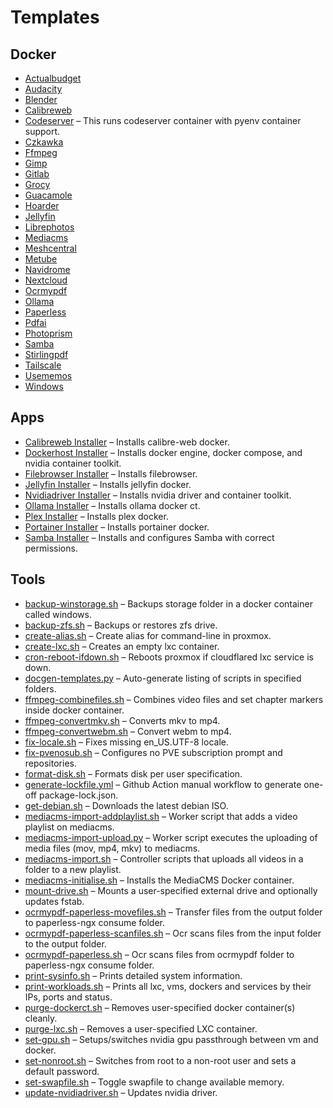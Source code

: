 # Templates

## Docker
- [Actualbudget](https://github.com/therepos/proxmox/blob/main/docker/actualbudget-docker-compose.yml)  
- [Audacity](https://github.com/therepos/proxmox/blob/main/docker/audacity-docker-compose.yml)  
- [Blender](https://github.com/therepos/proxmox/blob/main/docker/blender-docker-compose.yml)  
- [Calibreweb](https://github.com/therepos/proxmox/blob/main/docker/calibreweb-docker-compose.yml)  
- [Codeserver](https://github.com/therepos/proxmox/blob/main/docker/codeserver-docker-compose.yml) – This runs codeserver container with pyenv container support.  
- [Czkawka](https://github.com/therepos/proxmox/blob/main/docker/czkawka-docker-compose.yml)  
- [Ffmpeg](https://github.com/therepos/proxmox/blob/main/docker/ffmpeg-docker-compose.yml)  
- [Gimp](https://github.com/therepos/proxmox/blob/main/docker/gimp-docker-compose.yml)  
- [Gitlab](https://github.com/therepos/proxmox/blob/main/docker/gitlab-docker-compose.yml)  
- [Grocy](https://github.com/therepos/proxmox/blob/main/docker/grocy-docker-compose.yml)  
- [Guacamole](https://github.com/therepos/proxmox/blob/main/docker/guacamole-docker-compose.yml)  
- [Hoarder](https://github.com/therepos/proxmox/blob/main/docker/hoarder-docker-compose.yml)  
- [Jellyfin](https://github.com/therepos/proxmox/blob/main/docker/jellyfin-docker-compose.yml)  
- [Librephotos](https://github.com/therepos/proxmox/blob/main/docker/librephotos-docker-compose.yml)  
- [Mediacms](https://github.com/therepos/proxmox/blob/main/docker/mediacms-docker-compose.yml)  
- [Meshcentral](https://github.com/therepos/proxmox/blob/main/docker/meshcentral-docker-compose.yml)  
- [Metube](https://github.com/therepos/proxmox/blob/main/docker/metube-docker-compose.yml)  
- [Navidrome](https://github.com/therepos/proxmox/blob/main/docker/navidrome-docker-compose.yml)  
- [Nextcloud](https://github.com/therepos/proxmox/blob/main/docker/nextcloud-docker-compose.yml)  
- [Ocrmypdf](https://github.com/therepos/proxmox/blob/main/docker/ocrmypdf-docker-compose.yml)  
- [Ollama](https://github.com/therepos/proxmox/blob/main/docker/ollama-docker-compose.yml)  
- [Paperless](https://github.com/therepos/proxmox/blob/main/docker/paperless-docker-compose.yml)  
- [Pdfai](https://github.com/therepos/proxmox/blob/main/docker/pdfai-docker-compose.yml)  
- [Photoprism](https://github.com/therepos/proxmox/blob/main/docker/photoprism-docker-compose.yml)  
- [Samba](https://github.com/therepos/proxmox/blob/main/docker/samba-docker-compose.yml)  
- [Stirlingpdf](https://github.com/therepos/proxmox/blob/main/docker/stirlingpdf-docker-compose.yml)  
- [Tailscale](https://github.com/therepos/proxmox/blob/main/docker/tailscale-docker-compose.yml)  
- [Usememos](https://github.com/therepos/proxmox/blob/main/docker/usememos-docker-compose.yml)  
- [Windows](https://github.com/therepos/proxmox/blob/main/docker/windows-docker-compose.yml)  

## Apps
- [Calibreweb Installer](https://github.com/therepos/proxmox/blob/main/apps/install-calibreweb.sh) – Installs calibre-web docker.  
- [Dockerhost Installer](https://github.com/therepos/proxmox/blob/main/apps/install-dockerhost.sh) – Installs docker engine, docker compose, and nvidia container toolkit.  
- [Filebrowser Installer](https://github.com/therepos/proxmox/blob/main/apps/install-filebrowser.sh) – Installs filebrowser.  
- [Jellyfin Installer](https://github.com/therepos/proxmox/blob/main/apps/install-jellyfin.sh) – Installs jellyfin docker.  
- [Nvidiadriver Installer](https://github.com/therepos/proxmox/blob/main/apps/install-nvidiadriver.sh) – Installs nvidia driver and container toolkit.  
- [Ollama Installer](https://github.com/therepos/proxmox/blob/main/apps/install-ollama.sh) – Installs ollama docker ct.  
- [Plex Installer](https://github.com/therepos/proxmox/blob/main/apps/install-plex.sh) – Installs plex docker.  
- [Portainer Installer](https://github.com/therepos/proxmox/blob/main/apps/install-portainer.sh) – Installs portainer docker.  
- [Samba Installer](https://github.com/therepos/proxmox/blob/main/apps/install-samba.sh) – Installs and configures Samba with correct permissions.  

## Tools
- [backup-winstorage.sh](https://github.com/therepos/proxmox/blob/main/tools/backup-winstorage.sh) – Backups storage folder in a docker container called windows.  
- [backup-zfs.sh](https://github.com/therepos/proxmox/blob/main/tools/backup-zfs.sh) – Backups or restores zfs drive.  
- [create-alias.sh](https://github.com/therepos/proxmox/blob/main/tools/create-alias.sh) – Create alias for command-line in proxmox.  
- [create-lxc.sh](https://github.com/therepos/proxmox/blob/main/tools/create-lxc.sh) – Creates an empty lxc container.  
- [cron-reboot-ifdown.sh](https://github.com/therepos/proxmox/blob/main/tools/cron-reboot-ifdown.sh) – Reboots proxmox if cloudflared lxc service is down.  
- [docgen-templates.py](https://github.com/therepos/proxmox/blob/main/tools/docgen-templates.py) – Auto-generate listing of scripts in specified folders.  
- [ffmpeg-combinefiles.sh](https://github.com/therepos/proxmox/blob/main/tools/ffmpeg-combinefiles.sh) – Combines video files and set chapter markers inside docker container.  
- [ffmpeg-convertmkv.sh](https://github.com/therepos/proxmox/blob/main/tools/ffmpeg-convertmkv.sh) – Converts mkv to mp4.  
- [ffmpeg-convertwebm.sh](https://github.com/therepos/proxmox/blob/main/tools/ffmpeg-convertwebm.sh) – Convert webm to mp4.  
- [fix-locale.sh](https://github.com/therepos/proxmox/blob/main/tools/fix-locale.sh) – Fixes missing en_US.UTF-8 locale.  
- [fix-pvenosub.sh](https://github.com/therepos/proxmox/blob/main/tools/fix-pvenosub.sh) – Configures no PVE subscription prompt and repositories.  
- [format-disk.sh](https://github.com/therepos/proxmox/blob/main/tools/format-disk.sh) – Formats disk per user specification.  
- [generate-lockfile.yml](https://github.com/therepos/proxmox/blob/main/tools/generate-lockfile.yml) – Github Action manual workflow to generate one-off package-lock.json.  
- [get-debian.sh](https://github.com/therepos/proxmox/blob/main/tools/get-debian.sh) – Downloads the latest debian ISO.  
- [mediacms-import-addplaylist.sh](https://github.com/therepos/proxmox/blob/main/tools/mediacms-import-addplaylist.sh) – Worker script that adds a video playlist on mediacms.  
- [mediacms-import-upload.py](https://github.com/therepos/proxmox/blob/main/tools/mediacms-import-upload.py) – Worker script executes the uploading of media files (mov, mp4, mkv) to mediacms.  
- [mediacms-import.sh](https://github.com/therepos/proxmox/blob/main/tools/mediacms-import.sh) – Controller scripts that uploads all videos in a folder to a new playlist.  
- [mediacms-initialise.sh](https://github.com/therepos/proxmox/blob/main/tools/mediacms-initialise.sh) – Installs the MediaCMS Docker container.  
- [mount-drive.sh](https://github.com/therepos/proxmox/blob/main/tools/mount-drive.sh) – Mounts a user-specified external drive and optionally updates fstab.  
- [ocrmypdf-paperless-movefiles.sh](https://github.com/therepos/proxmox/blob/main/tools/ocrmypdf-paperless-movefiles.sh) – Transfer files from the output folder to paperless-ngx consume folder.  
- [ocrmypdf-paperless-scanfiles.sh](https://github.com/therepos/proxmox/blob/main/tools/ocrmypdf-paperless-scanfiles.sh) – Ocr scans files from the input folder to the output folder.  
- [ocrmypdf-paperless.sh](https://github.com/therepos/proxmox/blob/main/tools/ocrmypdf-paperless.sh) – Ocr scans files from ocrmypdf folder to paperless-ngx consume folder.  
- [print-sysinfo.sh](https://github.com/therepos/proxmox/blob/main/tools/print-sysinfo.sh) – Prints detailed system information.  
- [print-workloads.sh](https://github.com/therepos/proxmox/blob/main/tools/print-workloads.sh) – Prints all lxc, vms, dockers and services by their IPs, ports and status.  
- [purge-dockerct.sh](https://github.com/therepos/proxmox/blob/main/tools/purge-dockerct.sh) – Removes user-specified docker container(s) cleanly.  
- [purge-lxc.sh](https://github.com/therepos/proxmox/blob/main/tools/purge-lxc.sh) – Removes a user-specified LXC container.  
- [set-gpu.sh](https://github.com/therepos/proxmox/blob/main/tools/set-gpu.sh) – Setups/switches nvidia gpu passthrough between vm and docker.  
- [set-nonroot.sh](https://github.com/therepos/proxmox/blob/main/tools/set-nonroot.sh) – Switches from root to a non-root user and sets a default password.  
- [set-swapfile.sh](https://github.com/therepos/proxmox/blob/main/tools/set-swapfile.sh) – Toggle swapfile to change available memory.  
- [update-nvidiadriver.sh](https://github.com/therepos/proxmox/blob/main/tools/update-nvidiadriver.sh) – Updates nvidia driver.  
